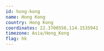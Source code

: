 ```yaml
---
id: hong-kong
name: Hong Kong
country: Hong Kong
coordinates: 22.3700556,114.1535941
timezone: Asia/Hong_Kong
flag: hk
---
```

